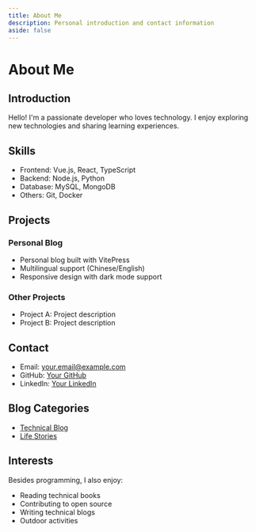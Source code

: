 ```yaml
---
title: About Me
description: Personal introduction and contact information
aside: false
---
```


# About Me

## Introduction

Hello! I'm a passionate developer who loves technology. I enjoy exploring new technologies and sharing learning experiences.

## Skills

- Frontend: Vue.js, React, TypeScript
- Backend: Node.js, Python
- Database: MySQL, MongoDB
- Others: Git, Docker

## Projects

### Personal Blog
- Personal blog built with VitePress
- Multilingual support (Chinese/English)
- Responsive design with dark mode support

### Other Projects
- Project A: Project description
- Project B: Project description

## Contact

- Email: your.email@example.com
- GitHub: [Your GitHub](https://github.com/yourusername)
- LinkedIn: [Your LinkedIn](https://linkedin.com/in/yourusername)

## Blog Categories

- [Technical Blog](./posts/index.md)
- [Life Stories](./posts/life/index.md)

## Interests

Besides programming, I also enjoy:
- Reading technical books
- Contributing to open source
- Writing technical blogs
- Outdoor activities
